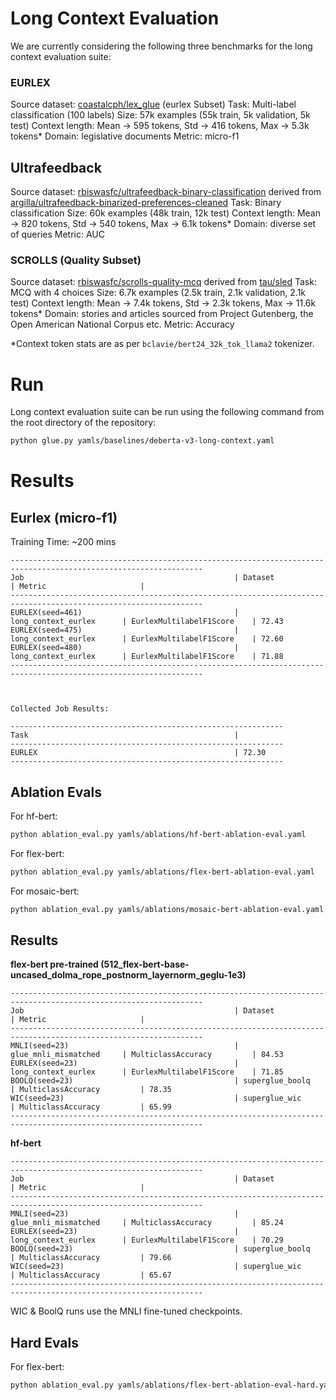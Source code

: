 # Long Context Evaluation

We are currently considering the following three benchmarks for the long context evaluation suite:

### EURLEX
Source dataset: [coastalcph/lex_glue](https://huggingface.co/datasets/coastalcph/lex_glue) (eurlex Subset)
Task: Multi-label classification (100 labels)
Size: 57k examples (55k train, 5k validation, 5k test)
Context length: Mean -> 595 tokens, Std -> 416 tokens, Max -> 5.3k tokens*
Domain: legislative documents
Metric: micro-f1

## Ultrafeedback
Source dataset: [rbiswasfc/ultrafeedback-binary-classification](https://huggingface.co/datasets/rbiswasfc/ultrafeedback-binary-classification) derived from [argilla/ultrafeedback-binarized-preferences-cleaned](https://huggingface.co/datasets/argilla/ultrafeedback-binarized-preferences-cleaned)
Task: Binary classification
Size: 60k examples (48k train, 12k test)
Context length: Mean -> 820 tokens, Std -> 540 tokens, Max -> 6.1k tokens*
Domain: diverse set of queries
Metric: AUC

### SCROLLS (Quality Subset)
Source dataset: [rbiswasfc/scrolls-quality-mcq](https://huggingface.co/datasets/rbiswasfc/scrolls-quality-mcq) derived from [tau/sled](https://huggingface.co/datasets/tau/scrolls)
Task: MCQ with 4 choices
Size: 6.7k examples (2.5k train, 2.1k validation, 2.1k test)
Context length: Mean -> 7.4k tokens, Std -> 2.3k tokens, Max -> 11.6k tokens*
Domain: stories and articles sourced from Project Gutenberg, the Open American National Corpus etc.
Metric: Accuracy

*Context token stats are as per `bclavie/bert24_32k_tok_llama2` tokenizer.

# Run
Long context evaluation suite can be run using the following command from the root directory of the repository:
```bash
python glue.py yamls/baselines/deberta-v3-long-context.yaml
```

# Results
## Eurlex (micro-f1)
Training Time: ~200 mins

```
-----------------------------------------------------------------------------------------------------------------
Job                                               | Dataset                  | Metric                     |
-----------------------------------------------------------------------------------------------------------------
EURLEX(seed=461)                                  | long_context_eurlex      | EurlexMultilabelF1Score    | 72.43
EURLEX(seed=475)                                  | long_context_eurlex      | EurlexMultilabelF1Score    | 72.60
EURLEX(seed=480)                                  | long_context_eurlex      | EurlexMultilabelF1Score    | 71.88
-----------------------------------------------------------------------------------------------------------------



Collected Job Results: 

-------------------------------------------------------------
Task                                              |
-------------------------------------------------------------
EURLEX                                            | 72.30
-------------------------------------------------------------
```

## Ablation Evals

For hf-bert:
```bash
python ablation_eval.py yamls/ablations/hf-bert-ablation-eval.yaml
```

For flex-bert:
```bash
python ablation_eval.py yamls/ablations/flex-bert-ablation-eval.yaml
```

For mosaic-bert:
```bash
python ablation_eval.py yamls/ablations/mosaic-bert-ablation-eval.yaml
```

## Results

**flex-bert pre-trained (512_flex-bert-base-uncased_dolma_rope_postnorm_layernorm_geglu-1e3)**
```
-----------------------------------------------------------------------------------------------------------------
Job                                               | Dataset                  | Metric                     |
-----------------------------------------------------------------------------------------------------------------
MNLI(seed=23)                                     | glue_mnli_mismatched     | MulticlassAccuracy         | 84.53
EURLEX(seed=23)                                   | long_context_eurlex      | EurlexMultilabelF1Score    | 71.85
BOOLQ(seed=23)                                    | superglue_boolq          | MulticlassAccuracy         | 78.35
WIC(seed=23)                                      | superglue_wic            | MulticlassAccuracy         | 65.99
-----------------------------------------------------------------------------------------------------------------
```

**hf-bert**
```
-----------------------------------------------------------------------------------------------------------------
Job                                               | Dataset                  | Metric                     |
-----------------------------------------------------------------------------------------------------------------
MNLI(seed=23)                                     | glue_mnli_mismatched     | MulticlassAccuracy         | 85.24
EURLEX(seed=23)                                   | long_context_eurlex      | EurlexMultilabelF1Score    | 70.29
BOOLQ(seed=23)                                    | superglue_boolq          | MulticlassAccuracy         | 79.66
WIC(seed=23)                                      | superglue_wic            | MulticlassAccuracy         | 65.67
-----------------------------------------------------------------------------------------------------------------
```

WIC & BoolQ runs use the MNLI fine-tuned checkpoints.


## Hard Evals
For flex-bert:
```bash
python ablation_eval.py yamls/ablations/flex-bert-ablation-eval-hard.yaml
```